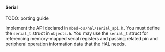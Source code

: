 #### Serial

TODO: porting guide

Implement the API declared in `mbed-os/hal/serial_api.h`. You must define the `serial_t` struct in `objects.h`. You may use the `serial_t` struct for referencing memory-mapped serial registers and passing related pin and peripheral operation information data that the HAL needs.